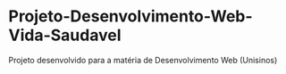 # Projeto-Desenvolvimento-Web-Vida-Saudavel
Projeto desenvolvido para a matéria de Desenvolvimento Web (Unisinos)

